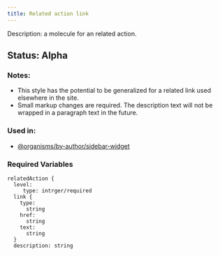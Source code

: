 ```yaml
---
title: Related action link
---
```

Description: a molecule for an related action.
## Status: Alpha
### Notes:
- This style has the potential to be generalized for a related link used elsewhere in the site.
- Small markup changes are required. The description text will not be wrapped in a paragraph text in the future.
### Used in:
- [@organisms/by-author/sidebar-widget](?p=organisms-sidebar-widget)
### Required Variables
~~~
relatedAction {
  level:
  	 type: intrger/required
  link {
    type:
      string
    href:
      string
    text:
      string
  }
  description: string
~~~
